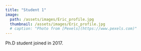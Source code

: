 ```yaml
---
title: "Student 1"
image: 
  path: /assets/images/Eric_profile.jpg
  thumbnail: /assets/images/Eric_profile.jpg
  # caption: "Photo from [Pexels](https://www.pexels.com)"
---
```


Ph.D student joined in 2017.
